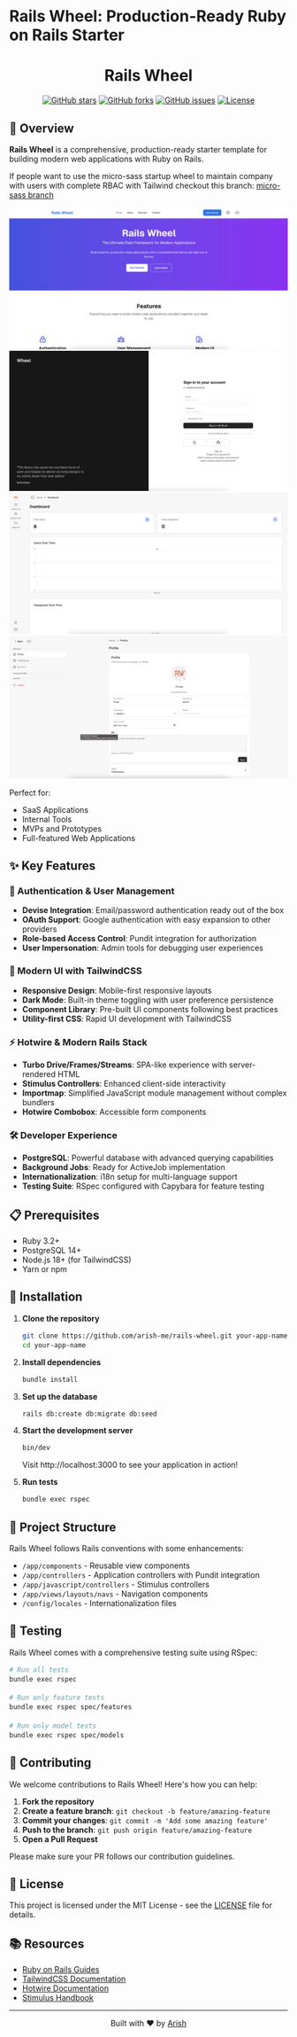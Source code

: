 
# Rails Wheel: Production-Ready Ruby on Rails Starter

<p align="center">
  <h1 align="center">Rails Wheel</h1>
</p>

<p align="center">
  <a href="https://github.com/arish-me/rails-wheel/stargazers"><img src="https://img.shields.io/github/stars/arish-me/rails-wheel" alt="GitHub stars"></a>
  <a href="https://github.com/arish-me/rails-wheel/network/members"><img src="https://img.shields.io/github/forks/arish-me/rails-wheel" alt="GitHub forks"></a>
  <a href="https://github.com/arish-me/rails-wheel/issues"><img src="https://img.shields.io/github/issues/arish-me/rails-wheel" alt="GitHub issues"></a>
  <a href="https://github.com/arish-me/rails-wheel/blob/main/LICENSE"><img src="https://img.shields.io/github/license/arish-me/rails-wheel" alt="License"></a>
</p>

## 🚀 Overview

**Rails Wheel** is a comprehensive, production-ready starter template for building modern web applications with Ruby on Rails.

If people want to use the micro-sass startup wheel to maintain company with users with complete RBAC with Tailwind checkout this branch: [micro-sass branch](https://github.com/arish-me/rails-wheel/tree/micro-sass)

![Homepage of the Rails Wheel application](docs/screenshots/home.png)
![Login of the Rails Wheel application](docs/screenshots/login.png)
![Dashboard of the Rails Wheel application](docs/screenshots/dashboard.png)
![Profile of the Rails Wheel application](docs/screenshots/profile.png)


Perfect for:
- SaaS Applications
- Internal Tools
- MVPs and Prototypes
- Full-featured Web Applications

## ✨ Key Features

### 🔐 Authentication & User Management
- **Devise Integration**: Email/password authentication ready out of the box
- **OAuth Support**: Google authentication with easy expansion to other providers
- **Role-based Access Control**: Pundit integration for authorization
- **User Impersonation**: Admin tools for debugging user experiences

### 🎨 Modern UI with TailwindCSS
- **Responsive Design**: Mobile-first responsive layouts
- **Dark Mode**: Built-in theme toggling with user preference persistence
- **Component Library**: Pre-built UI components following best practices
- **Utility-first CSS**: Rapid UI development with TailwindCSS

### ⚡ Hotwire & Modern Rails Stack
- **Turbo Drive/Frames/Streams**: SPA-like experience with server-rendered HTML
- **Stimulus Controllers**: Enhanced client-side interactivity
- **Importmap**: Simplified JavaScript module management without complex bundlers
- **Hotwire Combobox**: Accessible form components

### 🛠️ Developer Experience
- **PostgreSQL**: Powerful database with advanced querying capabilities
- **Background Jobs**: Ready for ActiveJob implementation
- **Internationalization**: i18n setup for multi-language support
- **Testing Suite**: RSpec configured with Capybara for feature testing

## 📋 Prerequisites

- Ruby 3.2+
- PostgreSQL 14+
- Node.js 18+ (for TailwindCSS)
- Yarn or npm

## 🔧 Installation

1. **Clone the repository**
   ```bash
   git clone https://github.com/arish-me/rails-wheel.git your-app-name
   cd your-app-name
   ```

2. **Install dependencies**
   ```bash
   bundle install
   ```

3. **Set up the database**
   ```bash
   rails db:create db:migrate db:seed
   ```

4. **Start the development server**
   ```bash
   bin/dev
   ```
   Visit http://localhost:3000 to see your application in action!

5. **Run tests**
   ```bash
   bundle exec rspec
   ```

## 🧩 Project Structure

Rails Wheel follows Rails conventions with some enhancements:

- `/app/components` - Reusable view components
- `/app/controllers` - Application controllers with Pundit integration
- `/app/javascript/controllers` - Stimulus controllers
- `/app/views/layouts/navs` - Navigation components
- `/config/locales` - Internationalization files

## 🧪 Testing

Rails Wheel comes with a comprehensive testing suite using RSpec:

```bash
# Run all tests
bundle exec rspec

# Run only feature tests
bundle exec rspec spec/features

# Run only model tests
bundle exec rspec spec/models
```

## 🤝 Contributing

We welcome contributions to Rails Wheel! Here's how you can help:

1. **Fork the repository**
2. **Create a feature branch**: `git checkout -b feature/amazing-feature`
3. **Commit your changes**: `git commit -m 'Add some amazing feature'`
4. **Push to the branch**: `git push origin feature/amazing-feature`
5. **Open a Pull Request**

Please make sure your PR follows our contribution guidelines.

## 📄 License

This project is licensed under the MIT License - see the [LICENSE](LICENSE) file for details.

## 📚 Resources

- [Ruby on Rails Guides](https://guides.rubyonrails.org/)
- [TailwindCSS Documentation](https://tailwindcss.com/docs)
- [Hotwire Documentation](https://hotwired.dev/)
- [Stimulus Handbook](https://stimulus.hotwired.dev/handbook/introduction)

---

<p align="center">
  Built with ❤️ by <a href="https://github.com/arish-me">Arish</a>
</p>

